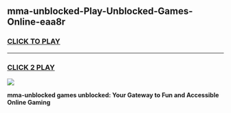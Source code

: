 
## mma-unblocked-Play-Unblocked-Games-Online-eaa8r
<h3>
<a href="https://premium76.site?title=mma-unblocked&ref=25A">CLICK TO PLAY</a></h3>
<hr>

<h3>
<a href="https://premium76.site?title=mma-unblocked&ref=25A">CLICK 2 PLAY</a>
  
</h3>

<a href="https://premium76.site?title=mma-unblocked&ref=25A"><img src="https://clearcache.store/games.png"></a>


**mma-unblocked games unblocked: Your Gateway to Fun and Accessible Online Gaming**
